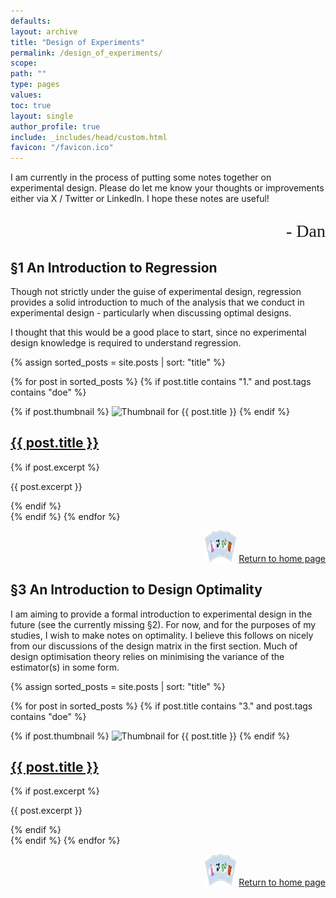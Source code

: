 ```yaml
---
defaults:
layout: archive
title: "Design of Experiments"
permalink: /design_of_experiments/
scope:
path: ""
type: pages
values:
toc: true
layout: single
author_profile: true
include: _includes/head/custom.html
favicon: "/favicon.ico"
---
```

I am currently in the process of putting some notes together on experimental design. Please do let me know your thoughts or improvements either via X / Twitter or LinkedIn. I hope these notes are useful!
<p style="font-family: 'Brush Script MT', cursive; text-align: right; font-size: 28px;">- Dan</p>

## &sect;1 An Introduction to Regression

Though not strictly under the guise of experimental design, regression provides a solid introduction to much of the analysis that we conduct in experimental design - particularly when discussing optimal designs. 

I thought that this would be a good place to start, since no experimental design knowledge is required to understand regression.

<div class="posts-list">
  {% assign sorted_posts = site.posts | sort: "title" %}

  <!-- List posts with titles starting with "1." and the "doe" tag -->
  {% for post in sorted_posts %}
    {% if post.title contains "1." and post.tags contains "doe" %}
      <article class="post">
        <div class="post-content-thumbnail">
          {% if post.thumbnail %}
            <img src="{{ post.thumbnail }}" alt="Thumbnail for {{ post.title }}" class="post-thumbnail">
          {% endif %}
          <div class="post-content">
            <h2><a href="{{ post.url }}">{{ post.title }}</a></h2>
            {% if post.excerpt %}
              <p>{{ post.excerpt }}</p>
            {% endif %}
          </div>
        </div>
      </article>
    {% endif %}
  {% endfor %}
</div>

<div style="text-align: right;"> <img src="/assets/back_to_home_button.png" alt="custom emoji" width="50px" height="50px"> <a href="/">Return to home page</a> </div>

## &sect;3 An Introduction to Design Optimality

I am aiming to provide a formal introduction to experimental design in the future (see the currently missing &sect;2). For now, and for the purposes of my studies, I wish to make notes on optimality. I believe this follows on nicely from our discussions of the design matrix in the first section. Much of design optimisation theory relies on minimising the variance of the estimator(s) in some form.

<div class="posts-list">
  {% assign sorted_posts = site.posts | sort: "title" %}

  <!-- List posts with titles starting with "3." and the "doe" tag -->
  {% for post in sorted_posts %}
    {% if post.title contains "3." and post.tags contains "doe" %}
      <article class="post">
        <div class="post-content-thumbnail">
          {% if post.thumbnail %}
            <img src="{{ post.thumbnail }}" alt="Thumbnail for {{ post.title }}" class="post-thumbnail">
          {% endif %}
          <div class="post-content">
            <h2><a href="{{ post.url }}">{{ post.title }}</a></h2>
            {% if post.excerpt %}
              <p>{{ post.excerpt }}</p>
            {% endif %}
          </div>
        </div>
      </article>
    {% endif %}
  {% endfor %}
</div>

<div style="text-align: right;"> <img src="/assets/back_to_home_button.png" alt="custom emoji" width="50px" height="50px"> <a href="/">Return to home page</a> </div>

